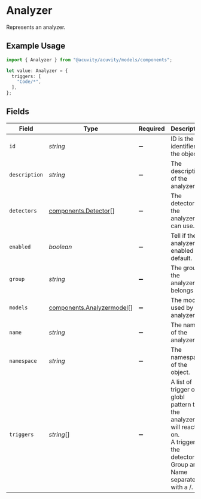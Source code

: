 # Analyzer

Represents an analyzer.

## Example Usage

```typescript
import { Analyzer } from "@acuvity/acuvity/models/components";

let value: Analyzer = {
  triggers: [
    "Code/*",
  ],
};
```

## Fields

| Field                                                                                                                            | Type                                                                                                                             | Required                                                                                                                         | Description                                                                                                                      | Example                                                                                                                          |
| -------------------------------------------------------------------------------------------------------------------------------- | -------------------------------------------------------------------------------------------------------------------------------- | -------------------------------------------------------------------------------------------------------------------------------- | -------------------------------------------------------------------------------------------------------------------------------- | -------------------------------------------------------------------------------------------------------------------------------- |
| `id`                                                                                                                             | *string*                                                                                                                         | :heavy_minus_sign:                                                                                                               | ID is the identifier of the object.                                                                                              |                                                                                                                                  |
| `description`                                                                                                                    | *string*                                                                                                                         | :heavy_minus_sign:                                                                                                               | The description of the analyzer.                                                                                                 |                                                                                                                                  |
| `detectors`                                                                                                                      | [components.Detector](../../models/components/detector.md)[]                                                                     | :heavy_minus_sign:                                                                                                               | The detectors the analyzer can use.                                                                                              |                                                                                                                                  |
| `enabled`                                                                                                                        | *boolean*                                                                                                                        | :heavy_minus_sign:                                                                                                               | Tell if the analyzer is enabled by default.                                                                                      |                                                                                                                                  |
| `group`                                                                                                                          | *string*                                                                                                                         | :heavy_minus_sign:                                                                                                               | The group the analyzer belongs to.                                                                                               |                                                                                                                                  |
| `models`                                                                                                                         | [components.Analyzermodel](../../models/components/analyzermodel.md)[]                                                           | :heavy_minus_sign:                                                                                                               | The models used by the analyzer.                                                                                                 |                                                                                                                                  |
| `name`                                                                                                                           | *string*                                                                                                                         | :heavy_minus_sign:                                                                                                               | The name of the analyzer.                                                                                                        |                                                                                                                                  |
| `namespace`                                                                                                                      | *string*                                                                                                                         | :heavy_minus_sign:                                                                                                               | The namespace of the object.                                                                                                     |                                                                                                                                  |
| `triggers`                                                                                                                       | *string*[]                                                                                                                       | :heavy_minus_sign:                                                                                                               | A list of trigger or globl pattern that the analyzer will react on.<br/>A trigger is the detector Group and Name separated with a /. | [<br/>"Code/*"<br/>]                                                                                                             |